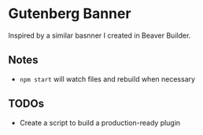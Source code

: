 # Gutenberg Banner #

Inspired by a similar basnner I created in Beaver Builder.

## Notes ##

* `npm start` will watch files and rebuild when necessary

## TODOs ##

* Create a script to build a production-ready plugin
